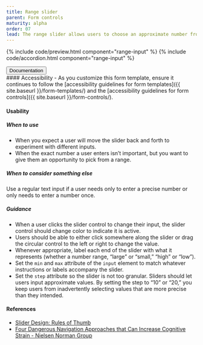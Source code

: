 ```yaml
---
title: Range slider
parent: Form controls
maturity: alpha
order: 07
lead: The range slider allows users to choose an approximate number from a range.
---
```


{% include code/preview.html component="range-input" %}
{% include code/accordion.html component="range-input" %}

<div class="usa-accordion-bordered component-docs">
  <button class="usa-button-unstyled usa-accordion-button"
      aria-expanded="true" aria-controls="range-docs">
    Documentation
  </button>
  <div id="range-docs" aria-hidden="false" class="usa-accordion-content" markdown="1">
#### Accessibility
- As you customize this form template, ensure it continues to follow the [accessibility guidelines for form templates]({{ site.baseurl }}/form-templates/) and the [accessibility guidelines for form controls]({{ site.baseurl }}/form-controls/).

#### Usability
##### When to use
- When you expect a user will move the slider back and forth to experiment with different inputs.
- When the exact number a user enters isn’t important, but you want to give them an opportunity to pick from a range.

##### When to consider something else 
Use a regular text input if a user needs only to enter a precise number or only needs to enter a number once.

##### Guidance
- When a user clicks the slider control to change their input, the slider control should change color to indicate it is active.
- Users should be able to either click somewhere along the slider or drag the circular control to the left or right to change the  value. 
- Whenever appropriate, label each end of the slider with what it represents (whether a number range, “large” or “small,” “high” or “low”).
- Set the `min` and `max` attribute of the `input` element to match whatever instructions or labels accompany the slider.
- Set the `step` attribute so the slider is not too granular. Sliders should let users input approximate values. By setting the step to “10” or “20,” you keep users from inadvertently selecting values that are more precise than they intended.

#### References
- [Slider Design: Rules of Thumb](https://www.nngroup.com/articles/gui-slider-controls/)
- [Four Dangerous Navigation Approaches that Can Increase Cognitive Strain - Nielsen Norman Group](http://www.nngroup.com/articles/navigation-cognitive-strain/)
</div>
</div>
